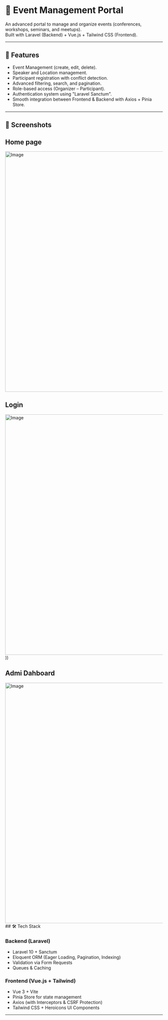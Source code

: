 
# 🎯 Event Management Portal  

An advanced portal to manage and organize events (conferences, workshops, seminars, and meetups).  
Built with Laravel (Backend) + Vue.js + Tailwind CSS (Frontend).  

---

## 🚀 Features  
- Event Management (create, edit, delete).  
- Speaker and Location management.  
- Participant registration with conflict detection.  
- Advanced filtering, search, and pagination.  
- Role-based access (Organizer – Participant).  
- Authentication system using "Laravel Sanctum".  
- Smooth integration between Frontend & Backend with Axios + Pinia Store.  

---
## 📸 Screenshots
## Home page
<img width="1366" height="768" alt="Image" src="https://github.com/user-attachments/assets/68508b40-44d1-498b-9919-bddafebc92e4" />




## Login
<img width="1366" height="768" alt="Image" src="https://github.com/user-attachments/assets/c772e6df-c857-4108-b0d3-9c1c5df6f1b6" />
))

  ## Admi Dahboard 
  <img width="1366" height="768" alt="Image" src="https://github.com/user-attachments/assets/bb24d7a0-4e50-4b28-9939-63265142c4d5" />
## 🛠️ Tech Stack  

### Backend (Laravel)  
- Laravel 10 + Sanctum  
- Eloquent ORM (Eager Loading, Pagination, Indexing)  
- Validation via Form Requests  
- Queues & Caching  

### Frontend (Vue.js + Tailwind)  
- Vue 3 + Vite  
- Pinia Store for state management  
- Axios (with Interceptors & CSRF Protection)  
- Tailwind CSS + Heroicons UI Components  

---



